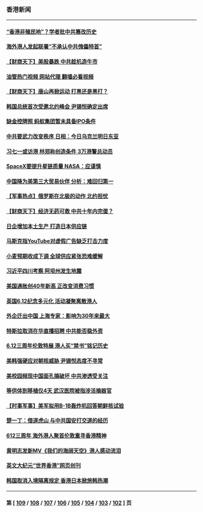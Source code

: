 ### 香港新闻
---
#### [“香港非殖民地”？学者批中共篡改历史](../../pages/ncid1349362/n13760789.md?06162045) 
#### [海外港人发起联署“不承认中共傀儡特首”](../../pages/ncid1349362/n13760639.md?06162045) 
#### [【财商天下】美股暴跌 中共趁机造牛市](../../pages/ncid1349362/n13760341.md?06162045) 
#### [油管热门视频 网站代理 翻墙必看视频](http://209.222.30.114:81/youtube.html?06162045)
#### [【财商天下】唐山再掀运动 打黑还是黑打？](../../pages/ncid1349362/n13759619.md?06162045) 
#### [韩国总统首次受邀北约峰会 尹锡悦确定出席](../../pages/ncid1349362/n13759570.md?06162045) 
#### [缺金控牌照 蚂蚁集团暂未具备IPO条件](../../pages/ncid1349362/n13759566.md?06162045) 
#### [中共要武力改变秩序 日相：今日乌克兰明日东亚](../../pages/ncid1349362/n13759553.md?06162045) 
#### [习七一或访港 林郑称创造条件 3万港警总动员](../../pages/ncid1349362/n13759375.md?06162045) 
#### [SpaceX要提升星链质量 NASA：应谨慎](../../pages/ncid1349362/n13759543.md?06162045) 
#### [中国降为美第三大贸易伙伴 分析：难回归第一](../../pages/ncid1349362/n13759515.md?06162045) 
#### [【军事热点】俄罗斯在北极的动作 北约担忧](../../pages/ncid1349362/n13759124.md?06162045) 
#### [【财商天下】经济无药可救 中共十年内完蛋？](../../pages/ncid1349362/n13758975.md?06162045) 
#### [日企增加本土生产 打造日本供应链](../../pages/ncid1349362/n13758933.md?06162045) 
#### [马斯克指YouTube对虚假广告缺乏打击力度](../../pages/ncid1349362/n13758916.md?06162045) 
#### [小麦预期收成下调 全球供应紧张恐难缓解](../../pages/ncid1349362/n13758908.md?06162045) 
#### [习近平四川考察 阿坝州发生地震](../../pages/ncid1349362/n13758914.md?06162045) 
#### [美国通胀创40年新高 正改变消费习惯](../../pages/ncid1349362/n13758901.md?06162045) 
#### [英国6.12纪念多元化 活动凝聚离散港人](../../pages/ncid1349362/n13758872.md?06162045) 
#### [外企迁出中国 上海专家：影响为30年来最大](../../pages/ncid1349362/n13758317.md?06162045) 
#### [特斯拉取消在华直播招聘 中共能否稳外资](../../pages/ncid1349362/n13758840.md?06162045) 
#### [6.12三周年伦敦特展 港人买“禁书”铭记历史](../../pages/ncid1349362/n13757832.md?06162045) 
#### [美韩强硬应对朝核威胁 尹锡悦态度不寻常](../../pages/ncid1349362/n13758207.md?06162045) 
#### [美校园频现中国面孔搞破坏 中共渗透受关注](../../pages/ncid1349362/n13758129.md?06162045) 
#### [等供体到移植仅4天 武汉医院被指涉活摘器官](../../pages/ncid1349362/n13758039.md?06162045) 
#### [【时事军事】美军拟用B-1B轰炸机回答朝鲜核试验](../../pages/ncid1349362/n13757943.md?06162045) 
#### [楚一丁：借道虎山 与中共国安打交道的经历](../../pages/ncid1349362/n13757589.md?06162045) 
#### [612三周年 海外港人聚首伦敦重寻香港精神](../../pages/ncid1349362/n13757501.md?06162045) 
#### [黄明志发新MV《我们的海阔天空》港人感动流泪](../../pages/ncid1349362/n13757350.md?06162045) 
#### [英文大纪元“世界香港”网页创刊](../../pages/ncid1349362/n13757254.md?06162045) 
#### [韩国取消入境隔离规定 香港日本掀旅韩热潮](../../pages/ncid1349362/n13757086.md?06162045) 

---
#### 第 [ [109](./109.md?06162045) / [108](./108.md?06162045) / [107](./107.md?06162045) / [106](./106.md?06162045) / [105](./105.md?06162045) / [104](./104.md?06162045) / [103](./103.md?06162045) / [102](./102.md?06162045) ] 页
